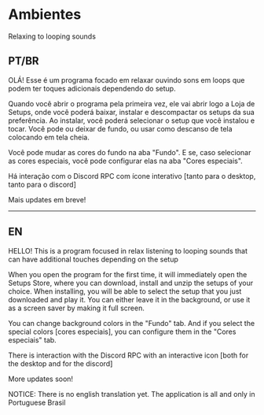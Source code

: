 # Ambientes
Relaxing to looping sounds

## **PT/BR**

OLÁ!
Esse é um programa focado em relaxar ouvindo sons em loops que podem ter toques adicionais dependendo do setup.

Quando você abrir o programa pela primeira vez, ele vai abrir logo a Loja de Setups, onde você poderá baixar, instalar e descompactar os setups da sua preferência.
Ao instalar, você poderá selecionar o setup que você instalou e tocar. Você pode ou deixar de fundo, ou usar como descanso de tela colocando em tela cheia.

Você pode mudar as cores do fundo na aba "Fundo". E se, caso selecionar as cores especiais, você pode configurar elas na aba "Cores especiais".

Há interação com o Discord RPC com ícone interativo [tanto para o desktop, tanto para o discord]

Mais updates em breve!

---

## **EN**

HELLO!
This is a program focused in relax listening to looping sounds that can have additional touches depending on the setup

When you open the program for the first time, it will immediately open the Setups Store, where you can download, install and unzip the setups of your choice.
When installing, you will be able to select the setup that you just downloaded and play it. You can either leave it in the background, or use it as a screen saver by making it full screen.

You can change background colors in the "Fundo" tab. And if you select the special colors [cores especiais], you can configure them in the "Cores especiais" tab.

There is interaction with the Discord RPC with an interactive icon [both for the desktop and for the discord]

More updates soon!

NOTICE: There is no english translation yet. The application is all and only in Portuguese Brasil
